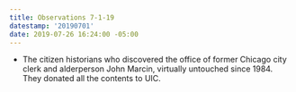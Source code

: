 ```yaml
---
title: Observations 7-1-19
datestamp: '20190701'
date: 2019-07-26 16:24:00 -05:00
---
```


- The citizen historians who discovered the office of former Chicago city clerk and alderperson John Marcin, virtually untouched since 1984. They donated all the contents to UIC.
